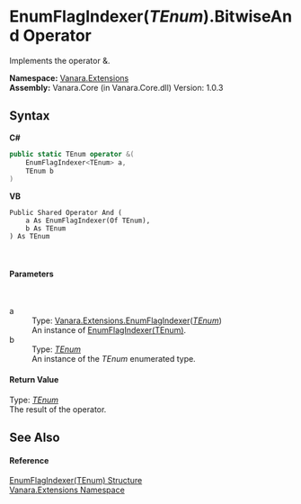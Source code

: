# EnumFlagIndexer(*TEnum*).BitwiseAnd Operator 
 

Implements the operator &.

**Namespace:**&nbsp;<a href="9abe54ff-18ce-e333-beed-30e855655381">Vanara.Extensions</a><br />**Assembly:**&nbsp;Vanara.Core (in Vanara.Core.dll) Version: 1.0.3

## Syntax

**C#**<br />
``` C#
public static TEnum operator &(
	EnumFlagIndexer<TEnum> a,
	TEnum b
)
```

**VB**<br />
``` VB
Public Shared Operator And ( 
	a As EnumFlagIndexer(Of TEnum),
	b As TEnum
) As TEnum
```

<br />

#### Parameters
&nbsp;<dl><dt>a</dt><dd>Type: <a href="9bf6d8f0-02ad-950e-9721-68dfefdb4bca">Vanara.Extensions.EnumFlagIndexer</a>(<a href="9bf6d8f0-02ad-950e-9721-68dfefdb4bca">*TEnum*</a>)<br />An instance of <a href="9bf6d8f0-02ad-950e-9721-68dfefdb4bca">EnumFlagIndexer(TEnum)</a>.</dd><dt>b</dt><dd>Type: <a href="9bf6d8f0-02ad-950e-9721-68dfefdb4bca">*TEnum*</a><br />An instance of the *TEnum* enumerated type.</dd></dl>

#### Return Value
Type: <a href="9bf6d8f0-02ad-950e-9721-68dfefdb4bca">*TEnum*</a><br />The result of the operator.

## See Also


#### Reference
<a href="9bf6d8f0-02ad-950e-9721-68dfefdb4bca">EnumFlagIndexer(TEnum) Structure</a><br /><a href="9abe54ff-18ce-e333-beed-30e855655381">Vanara.Extensions Namespace</a><br />